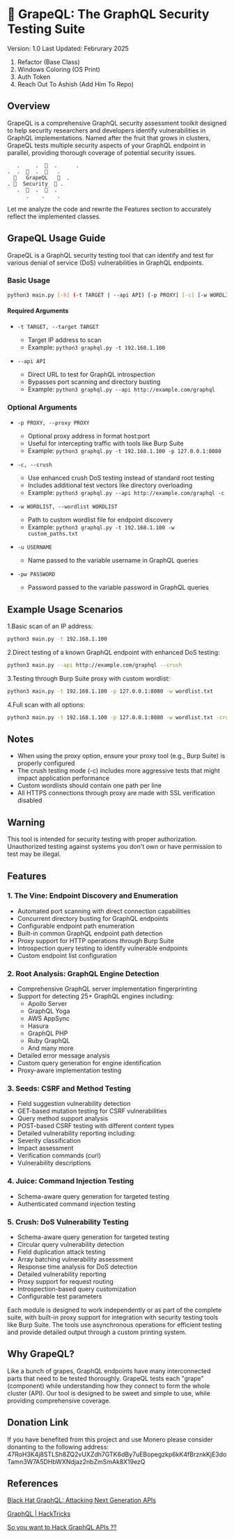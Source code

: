 # 🍇 GrapeQL: The GraphQL Security Testing Suite

Version: 1.0
Last Updated: Februrary 2025

1. Refactor (Base Class)
2. Windows Coloring (OS Print)
3. Auth Token
4. Reach Out To Ashish (Add Him To Repo)

## Overview

GrapeQL is a comprehensive GraphQL security assessment toolkit designed to help security researchers and developers identify vulnerabilities in GraphQL implementations. Named after the fruit that grows in clusters, GrapeQL tests multiple security aspects of your GraphQL endpoint in parallel, providing thorough coverage of potential security issues.

```ascii
   .     .  🍇  .      .
.  .  🍇  .  🍇   .    
  🍇   GrapeQL   🍇  .  
. 🍇  Security  🍇 .   
   .  🍇  .  🍇  .     
      .    .    .      
```

Let me analyze the code and rewrite the Features section to accurately reflect the implemented classes.

## GrapeQL Usage Guide

GrapeQL is a GraphQL security testing tool that can identify and test for various denial of service (DoS) vulnerabilities in GraphQL endpoints.

### Basic Usage

```bash
python3 main.py [-h] (-t TARGET | --api API) [-p PROXY] [-c] [-w WORDLIST]
```

#### Required Arguments

- `-t TARGET, --target TARGET`
  - Target IP address to scan
  - Example: `python3 graphql.py -t 192.168.1.100`

- `--api API`
  - Direct URL to test for GraphQL introspection
  - Bypasses port scanning and directory busting
  - Example: `python3 graphql.py --api http://example.com/graphql`

### Optional Arguments

- `-p PROXY, --proxy PROXY`
  - Optional proxy address in format host:port
  - Useful for intercepting traffic with tools like Burp Suite
  - Example: `python3 graphql.py -t 192.168.1.100 -p 127.0.0.1:8080`

- `-c, --crush`
  - Use enhanced crush DoS testing instead of standard root testing
  - Includes additional test vectors like directory overloading
  - Example: `python3 graphql.py --api http://example.com/graphql -c`

- `-w WORDLIST, --wordlist WORDLIST`
  - Path to custom wordlist file for endpoint discovery
  - Example: `python3 graphql.py -t 192.168.1.100 -w custom_paths.txt`

- `-u USERNAME`
  - Name passed to the variable username in GraphQL queries

- `-pw PASSWORD`
  - Password passed to the variable password in GraphQL queries


## Example Usage Scenarios

1.Basic scan of an IP address:

```bash
python3 main.py -t 192.168.1.100
```

2.Direct testing of a known GraphQL endpoint with enhanced DoS testing:

```bash
python3 main.py --api http://example.com/graphql --crush
```

3.Testing through Burp Suite proxy with custom wordlist:

```bash
python3 main.py -t 192.168.1.100 -p 127.0.0.1:8080 -w wordlist.txt
```

4.Full scan with all options:

```bash
python3 main.py -t 192.168.1.100 -p 127.0.0.1:8080 -w wordlist.txt -crush -u admin -pw changeme
```

## Notes

- When using the proxy option, ensure your proxy tool (e.g., Burp Suite) is properly configured
- The crush testing mode (-c) includes more aggressive tests that might impact application performance
- Custom wordlists should contain one path per line
- All HTTPS connections through proxy are made with SSL verification disabled

## Warning

This tool is intended for security testing with proper authorization. Unauthorized testing against systems you don't own or have permission to test may be illegal.

## Features

### 1. The Vine: Endpoint Discovery and Enumeration

- Automated port scanning with direct connection capabilities
- Concurrent directory busting for GraphQL endpoints
- Configurable endpoint path enumeration
- Built-in common GraphQL endpoint path detection
- Proxy support for HTTP operations through Burp Suite
- Introspection query testing to identify vulnerable endpoints
- Custom endpoint list configuration

### 2. Root Analysis: GraphQL Engine Detection

- Comprehensive GraphQL server implementation fingerprinting
- Support for detecting 25+ GraphQL engines including:
  - Apollo Server
  - GraphQL Yoga
  - AWS AppSync
  - Hasura
  - GraphQL PHP
  - Ruby GraphQL
  - And many more
- Detailed error message analysis
- Custom query generation for engine identification
- Proxy-aware implementation testing

### 3. Seeds: CSRF and Method Testing

- Field suggestion vulnerability detection
- GET-based mutation testing for CSRF vulnerabilities
- Query method support analysis
- POST-based CSRF testing with different content types
- Detailed vulnerability reporting including:
- Severity classification
- Impact assessment
- Verification commands (curl)
- Vulnerability descriptions

### 4. Juice: Command Injection Testing

- Schema-aware query generation for targeted testing
- Authenticated command injection testing

### 5. Crush: DoS Vulnerability Testing

- Schema-aware query generation for targeted testing
- Circular query vulnerability detection
- Field duplication attack testing
- Array batching vulnerability assessment
- Response time analysis for DoS detection
- Detailed vulnerability reporting
- Proxy support for request routing
- Introspection-based query customization
- Configurable test parameters

Each module is designed to work independently or as part of the complete suite, with built-in proxy support for integration with security testing tools like Burp Suite. The tools use asynchronous operations for efficient testing and provide detailed output through a custom printing system.

## Why GrapeQL?

Like a bunch of grapes, GraphQL endpoints have many interconnected parts that need to be tested thoroughly. GrapeQL tests each "grape" (component) while understanding how they connect to form the whole cluster (API). Our tool is designed to be sweet and simple to use, while providing comprehensive coverage.

## Donation Link

If you have benefited from this project and use Monero please consider donanting to the following address:
47RoH3K4j8STLSh8ZQ2vUXZdh7GTK6dBy7uEBopegzkp6kK4fBrznkKjE3doTamn3W7A5DHbWXNdjaz2nbZmSmAk8X19ezQ

## References

[Black Hat GraphQL: Attacking Next Generation APIs](https://www.amazon.ca/Black-Hat-GraphQL-Attacking-Generation/dp/1718502842/ref=sr_1_1?crid=2RWOVMS6ZU37K&dib=eyJ2IjoiMSJ9.zi2F-G8cD7sWGnrOzCNkvFjddnK2D59sNLYKIZ8QJK9V3QbeUo7VBlnzXEGX82jYpv1QMXAC0C_4kj4Y0MXiv3KNl53mvu7qPjJQBM0vOWgc_1Et6Jl2-P6wzubxEb1GsrPwYrpP90ANX0YhXvach8Opmb4sAG5QinlPdH111nP77cxVKPXKbnbNoWtRaF8EqDISUcmgWQncANYpzbCxe3s2_wcco0jgqCC0t5JwLcenRfLWpBZIsYPOc4ze_V7WhN2NRitIJhcRcHeD1WSjkDF6oR82x8ICn5IRe6fcyFk.bieYcTT6FhT1u0tO01xkxQlbB9LSAxe6PJE-MkhLcUM&dib_tag=se&keywords=black+hat+graphql&qid=1729479754&sprefix=blackhat+gra%2Caps%2C237&sr=8-1)

[GraphQL | HackTricks](https://book.hacktricks.xyz/network-services-pentesting/pentesting-web/graphql)

[So you want to Hack GraphQL APIs ??](https://www.youtube.com/watch?v=OOztEJu0Vts)
